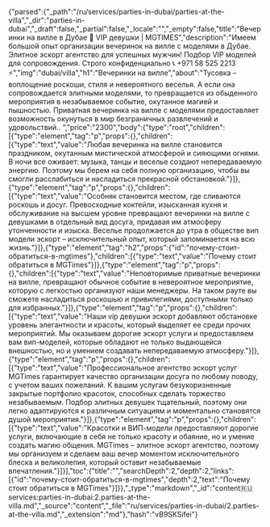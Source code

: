 {"parsed":{"_path":"/ru/services/parties-in-dubai/parties-at-the-villa","_dir":"parties-in-dubai","_draft":false,"_partial":false,"_locale":"","_empty":false,"title":"Вечеринки на вилле в Дубае 🖤 VIP девушки | MGTIMES","description":"Имеем большой опыт организации вечеринок на вилле с моделями в Дубае. Элитное эскорт агентство для успешных мужчин! Подбор VIP моделей для сопровождения. Строго конфиденциально 📞 +971 58 525 2213 ⚡","img":"dubai/villa","h1":"Вечеринки на вилле","about":"Тусовка – воплощение роскоши, стиля и невероятного веселья. А если она сопровождается элитными моделями, то превращается из обыденного мероприятия в незабываемое событие, окутанное магией и пышностью. Приватная вечеринка на вилле с моделями предоставляет возможность окунуться в мир безграничных развлечений и удовольствий.. ","price":"2300","body":{"type":"root","children":[{"type":"element","tag":"p","props":{},"children":[{"type":"text","value":"Любая вечеринка на вилле становится праздником, окутанным мистической атмосферой и сияющими огнями. В ночи все оживает: музыка, танцы и веселье создают непередаваемую энергию. Поэтому мы берем на себя полную организацию, чтобы вы смогли расслабиться и насладиться прекрасной обстановкой."}]},{"type":"element","tag":"p","props":{},"children":[{"type":"text","value":"Особняк становится местом, где сливаются роскошь и досуг. Превосходные коктейли, изысканная кухня и обслуживание на высшем уровне превращают вечеринки на вилле с девушками в отдельный вид досуга, придавая им атмосферу утонченности и изыска. Веселье продолжается до утра в обществе вип модели эскорт – исключительный опыт, который запоминается на всю жизнь."}]},{"type":"element","tag":"h2","props":{"id":"почему-стоит-обратиться-в-mgtimes"},"children":[{"type":"text","value":"Почему стоит обратиться в MGTimes"}]},{"type":"element","tag":"p","props":{},"children":[{"type":"text","value":"Неповторимые приватные вечеринки на вилле, превращают обычное событие в невероятное мероприятие, которую с легкостью организуют наши менеджеры. На таком рауте вы сможете насладиться роскошью и привилегиями, доступными только для избранных."}]},{"type":"element","tag":"p","props":{},"children":[{"type":"text","value":"Наши vip девушки эскорт добавляют обстановке уровень элегантности и красоты, который выделяет ее среди прочих мероприятий. Мы оказываем дорогие эскорт услуги и предоставляем вам вип-моделей, которые обладают не только выдающейся внешностью, но и умением создавать непередаваемую атмосферу."}]},{"type":"element","tag":"p","props":{},"children":[{"type":"text","value":"Профессиональное агентство эскорт услуг MGTimes гарантирует качество организации досуга по любому поводу, с учетом ваших пожеланий. К вашим услугам безукоризненные закрытые портфолио красоток, способных сделать торжество незабываемым. Подбор элитных девушек тщательный, поэтому они легко адаптируются к различным ситуациям и моментально становятся душой мероприятия."}]},{"type":"element","tag":"p","props":{},"children":[{"type":"text","value":"Красотки и ВИП-модели предоставляют дорогие услуги, включающие в себя не только красоту и обаяние, но и умение создать магию общения. MGTimes – элитное эскорт агентство, поэтому мы организуем и сделаем ваш вечер моментом исключительного блеска и великолепия, который оставит незабываемые впечатления."}]}],"toc":{"title":"","searchDepth":2,"depth":2,"links":[{"id":"почему-стоит-обратиться-в-mgtimes","depth":2,"text":"Почему стоит обратиться в MGTimes"}]}},"_type":"markdown","_id":"content:ru:services:parties-in-dubai:2.parties-at-the-villa.md","_source":"content","_file":"ru/services/parties-in-dubai/2.parties-at-the-villa.md","_extension":"md"},"hash":"vB9SKSifei"}